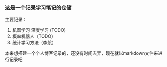 ### 这是一个记录学习笔记的仓储

主要记录：

1. 机器学习 深度学习 (TODO)
2. 概率机器人（TODO）
3. 统计学习方法（李航）

本来想搭建一个个人博客记录的，还没有时间去弄，现在就以markdown文件来进行记录吧